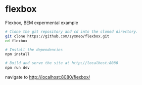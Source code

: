 # flexbox

Flexbox, BEM expermental example

```sh
# Clone the git repository and cd into the cloned directory.
git clone https://github.com/zyxneo/flexbox.git
cd flexbox

# Install the dependencies
npm install

# Build and serve the site at http://localhost:8080
npm run dev

```
navigate to [http://localhost:8080/flexbox/](http://localhost:8080/flexbox/)
